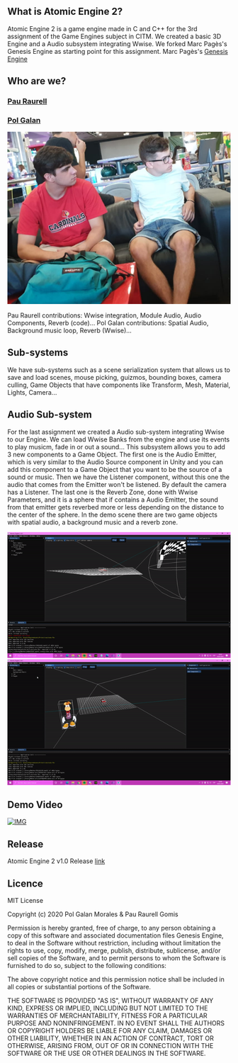 ## What is Atomic Engine 2?

Atomic Engine 2 is a game engine made in C and C++ for the 3rd assignment of the Game Engines subject in CITM. 
We created a basic 3D Engine and a Audio subsystem integrating Wwise.
We forked Marc Pagès's Genesis Engine as starting point for this assignment.
Marc Pagès's [Genesis Engine](https://github.com/marcpages2020/GenesisEngine)

## Who are we?

### [Pau Raurell](https://github.com/pauraurell)
### [Pol Galan](https://github.com/pgalmor)
![](Web%20pics/Members.PNG)

Pau Raurell contributions: Wwise integration, Module Audio, Audio Components, Reverb (code)...
Pol Galan contributions: Spatial Audio, Background music loop, Reverb (Wwise)...

## Sub-systems

We have sub-systems such as a scene serialization system that allows us to save and load scenes, mouse picking, guizmos, bounding boxes, camera culling, Game Objects that have components like Transform, Mesh, Material,
Lights, Camera...

## Audio Sub-system

For the last assignment we created a Audio sub-system integrating Wwise to our Engine.
We can load Wwise Banks from the engine and use its events to play musicm, fade in or out a sound...
This subsystem allows you to add 3 new components to a Game Object. The first one is the Audio Emitter, which is very similar to the Audio Source component
in Unity and you can add this component to a Game Object that you want to be the source of a sound or music.
Then we have the Listener component, without this one the audio that comes from the Emitter won't be listened. By default the camera has a Listener.
The last one is the Reverb Zone, done with Wwise Parameters, and it is a sphere that if contains a Audio Emitter, the sound from that emitter gets reverbed more or less depending on 
the distance to the center of the sphere.
In the demo scene there are two game objects with spatial audio, a background music and a reverb zone. 

![](Web%20pics/gif1.gif)
![](Web%20pics/gif2.gif)

## Demo Video
[![IMG](https://img.youtube.com/vi/YJ7yxsC5ZrA/0.jpg)](https://www.youtube.com/watch?v=YJ7yxsC5ZrA)

## Release
Atomic Engine 2 v1.0 Release [link](https://github.com/pauraurell/AtomicEngine2/releases/tag/v1.0 "Click here")

## Licence

MIT License

Copyright (c) 2020 Pol Galan Morales & Pau Raurell Gomis

Permission is hereby granted, free of charge, to any person obtaining a copy
of this software and associated documentation files Genesis Engine, to deal
in the Software without restriction, including without limitation the rights
to use, copy, modify, merge, publish, distribute, sublicense, and/or sell
copies of the Software, and to permit persons to whom the Software is
furnished to do so, subject to the following conditions:

The above copyright notice and this permission notice shall be included in all
copies or substantial portions of the Software.

THE SOFTWARE IS PROVIDED "AS IS", WITHOUT WARRANTY OF ANY KIND, EXPRESS OR
IMPLIED, INCLUDING BUT NOT LIMITED TO THE WARRANTIES OF MERCHANTABILITY,
FITNESS FOR A PARTICULAR PURPOSE AND NONINFRINGEMENT. IN NO EVENT SHALL THE
AUTHORS OR COPYRIGHT HOLDERS BE LIABLE FOR ANY CLAIM, DAMAGES OR OTHER
LIABILITY, WHETHER IN AN ACTION OF CONTRACT, TORT OR OTHERWISE, ARISING FROM,
OUT OF OR IN CONNECTION WITH THE SOFTWARE OR THE USE OR OTHER DEALINGS IN THE
SOFTWARE.

